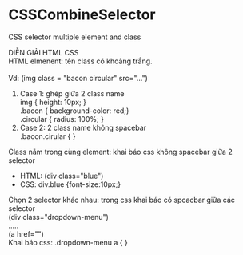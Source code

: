 # CSSCombineSelector
CSS selector multiple element and class

DIỄN GIẢI	HTML	CSS<br>
HTML elmenent: tên class có khoảng trắng.<br>	
Vd: (img class = "bacon circular" src="...")<br>
1. Case 1: ghép giữa 2 class name <br>
		img { height: 10px;  }<br>
		.bacon { background-color: red;}<br>
		.circular {  radius: 100%;  }<br>
2. Case 2: 2 class name không spacebar <br>
		.bacon.cirular { }<br>

Class nằm trong cùng element: khai báo css không spacebar giữa 2 selector<br>	
- HTML: (div class="blue")<br>	
- CSS: div.blue {font-size:10px;}<br>

Chọn 2 selector khác nhau: trong css khai báo có spcacbar giữa các selector	<br>
  (div class="dropdown-menu")<br>
	 .....<br>
	      (a href="") <br>
Khai báo css: 	.dropdown-menu a {  }
